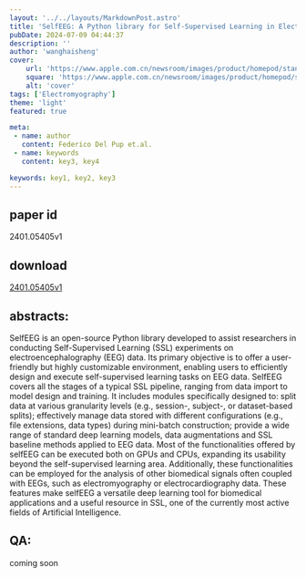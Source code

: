 ```yaml
---
layout: '../../layouts/MarkdownPost.astro'
title: 'SelfEEG: A Python library for Self-Supervised Learning in Electroencephalography'
pubDate: 2024-07-09 04:44:37
description: ''
author: 'wanghaisheng'
cover:
    url: 'https://www.apple.com.cn/newsroom/images/product/homepod/standard/Apple-HomePod-hero-230118_big.jpg.large_2x.jpg'
    square: 'https://www.apple.com.cn/newsroom/images/product/homepod/standard/Apple-HomePod-hero-230118_big.jpg.large_2x.jpg'
    alt: 'cover'
tags: ['Electromyography'] 
theme: 'light'
featured: true

meta:
 - name: author
   content: Federico Del Pup et.al.
 - name: keywords
   content: key3, key4

keywords: key1, key2, key3
---
```


## paper id
2401.05405v1
## download
[2401.05405v1](http://arxiv.org/abs/2401.05405v1)
## abstracts:
SelfEEG is an open-source Python library developed to assist researchers in conducting Self-Supervised Learning (SSL) experiments on electroencephalography (EEG) data. Its primary objective is to offer a user-friendly but highly customizable environment, enabling users to efficiently design and execute self-supervised learning tasks on EEG data.   SelfEEG covers all the stages of a typical SSL pipeline, ranging from data import to model design and training. It includes modules specifically designed to: split data at various granularity levels (e.g., session-, subject-, or dataset-based splits); effectively manage data stored with different configurations (e.g., file extensions, data types) during mini-batch construction; provide a wide range of standard deep learning models, data augmentations and SSL baseline methods applied to EEG data.   Most of the functionalities offered by selfEEG can be executed both on GPUs and CPUs, expanding its usability beyond the self-supervised learning area. Additionally, these functionalities can be employed for the analysis of other biomedical signals often coupled with EEGs, such as electromyography or electrocardiography data.   These features make selfEEG a versatile deep learning tool for biomedical applications and a useful resource in SSL, one of the currently most active fields of Artificial Intelligence.
## QA:
coming soon
